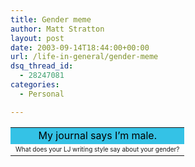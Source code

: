 ```yaml
---
title: Gender meme
author: Matt Stratton
layout: post
date: 2003-09-14T18:44:00+00:00
url: /life-in-general/gender-meme
dsq_thread_id:
  - 28247081
categories:
  - Personal

---
```

<table>
  <tr bgcolor="#34C2E6">
    <td align="center">
      <font color="#000000">My journal says I&#8217;m male.</font>
    </td>
  </tr>
  
  <tr>
    <td align="center">
      <font size="-2">What does your LJ writing style say about your gender?<br /></font>
    </td>
  </tr>
</table>
